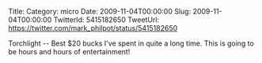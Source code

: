Title: 
Category: micro
Date: 2009-11-04T00:00:00
Slug: 2009-11-04T00:00:00
TwitterId: 5415182650
TweetUrl: https://twitter.com/mark_philpot/status/5415182650

Torchlight -- Best $20 bucks I've spent in quite a long time. This is going to be hours and hours of entertainment!